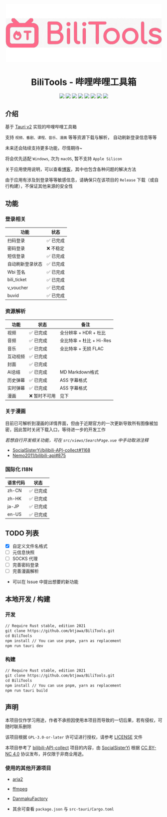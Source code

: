 <p align="center">
    <img src="./assets/bilitools.png" width="500" />
</p>

<div align="center">
    <h1>BiliTools - 哔哩哔哩工具箱</h1>
    <img src="https://img.shields.io/github/v/tag/btjawa/BiliTools" />
    <img src="https://img.shields.io/github/stars/btjawa/BiliTools" />
    <img src="https://img.shields.io/github/forks/btjawa/BiliTools" />
    <img src="https://img.shields.io/github/last-commit/btjawa/BiliTools" />
    <img src="https://img.shields.io/github/license/btjawa/BiliTools" />
    <img src="https://img.shields.io/badge/Tauri-FFC131?logo=Tauri&logoColor=white" />
    <img src="https://shields.io/badge/TypeScript-3178C6?logo=TypeScript&logoColor=FFF" />
    <img src="https://img.shields.io/badge/Rust-000000?logo=Rust&logoColor=white" />
</div>

## 介绍

基于 [Tauri v2](https://v2.tauri.app) 实现的哔哩哔哩工具箱

支持 `视频、番剧、课程、音乐、漫画` 等等资源下载与解析， 自动刷新登录信息等等

未来还会陆续支持更多功能，尽情期待~

将会优先适配 `Windows`, 次为 `macOS`, 暂不支持 `Apple Silicon`

关于应用使用说明，可以查看[博客](https://www.btjawa.top/bilitools)，其中也包含各种问题的解决方法

由于应用有涉及到登录等等敏感信息，请确保只在该项目的 `Release` 下载（或自行构建），不保证其他来源的安全性

## 功能

### 登录相关

| 功能           | 状态       |
|----------------|------------|
| 扫码登录       | ✅ 已完成  |
| 密码登录       | ❌ 不稳定  |
| 短信登录       | ✅ 已完成  |
| 自动刷新登录状态| ✅ 已完成  |
| Wbi 签名       | ✅ 已完成  |
| bili_ticket    | ✅ 已完成  |
| v_voucher      | ✅ 已完成  |
| buvid          | ✅ 已完成  |

### 资源解析

| 功能    | 状态    | 备注                      |
|---------|---------|---------------------------|
| 视频    | ✅ 已完成 | 全分辨率 + HDR + 杜比    |
| 音频    | ✅ 已完成 | 全比特率 + 杜比 + Hi-Res |
| 音乐    | ✅ 已完成 | 全比特率 + 无损 FLAC     |
| 互动视频 | ✅ 已完成 |                        |
| 封面    | ✅ 已完成 |                         |
| AI总结  | ✅ 已完成 | MD Markdown格式         |
| 历史弹幕 | ✅ 已完成 | ASS 字幕格式            |
| 实时弹幕 | ✅ 已完成 | ASS 字幕格式            |
| 漫画    | ❌ 暂时不可用 | 见下                    |

### 关于漫画

目前已可解析到漫画的详情界面，但由于近期官方的一次更新导致所有图像被加密，因此暂时关闭下载入口，等待进一步的开发工作

*若想自行开发相关功能，可在 `src/views/SearchPage.vue` 中手动取消注释*

 - [SocialSisterYi/bilibili-API-collect#1168](https://github.com/SocialSisterYi/bilibili-API-collect/issues/1168)
 - [Nemo2011/bilibili-api#875](https://github.com/Nemo2011/bilibili-api/issues/875)

### 国际化 I18N

| 语言代码       | 状态       |
|----------------|------------|
| zh-CN          | ✅ 已完成  |
| zh-HK          | ✅ 已完成  |
| ja-JP          | ✅ 已完成  |
| en-US          | ✅ 已完成  |

## TODO 列表

 - [x] 自定义文件名格式
 - [ ] 元信息快照
 - [ ] SOCKS 代理
 - [ ] 完善密码登录
 - [ ] 完善漫画解析
 - 可以在 Issue 中提出想要的新功能

## 本地开发 / 构建

### 开发

```shell
// Require Rust stable, edition 2021
git clone https://github.com/btjawa/BiliTools.git
cd BiliTools
npm install // You can use pnpm, yarn as replacement
npm run tauri dev
```

### 构建

```shell
// Require Rust stable, edition 2021
git clone https://github.com/btjawa/BiliTools.git
cd BiliTools
npm install // You can use pnpm, yarn as replacement
npm run tauri build
```

## 声明

本项目仅作学习用途，作者不承担因使用本项目而导致的一切后果，若有侵权，可随时联系删除

该项目根据 `GPL-3.0-or-later` 许可证进行授权，请参考 [LICENSE](/LICENSE) 文件

本项目参考了 [bilibili-API-collect](https://github.com/SocialSisterYi/bilibili-API-collect) 项目的内容，由 [SocialSisterYi](https://github.com/SocialSisterYi) 根据 [CC BY-NC 4.0](https://creativecommons.org/licenses/by-nc/4.0/deed.en) 协议发布，并仅限于非商业用途。

### 使用的其他开源项目

 - [aria2](https://github.com/aria2/aria2)

 - [ffmpeg](https://git.ffmpeg.org/ffmpeg.git)

 - [DanmakuFactory](https://github.com/hihkm/DanmakuFactory)

 - 其余可查看 `package.json` 与 `src-tauri/Cargo.toml`
